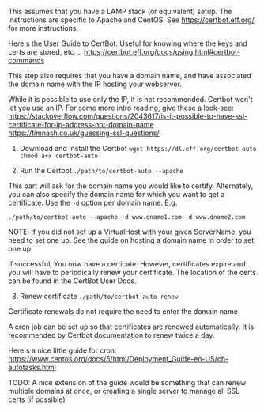 This assumes that you have a LAMP stack (or equivalent) setup.
The instructions are specific to Apache and CentOS. See
https://certbot.eff.org/ for more instructions.

Here's the User Guide to CertBot. Useful for knowing where
the keys and certs are stored, etc ...
https://certbot.eff.org/docs/using.html#certbot-commands

This step also requires that you have a domain name, and have
associated the domain name with the IP hosting your webserver.

While it is possible to use only the IP, it is not recommended.
Certbot won't let you use an IP. For some more intro reading,
give these a look-see:
https://stackoverflow.com/questions/2043617/is-it-possible-to-have-ssl-certificate-for-ip-address-not-domain-name
https://timnash.co.uk/guessing-ssl-questions/

1) Download and Install the Certbot
`wget https://dl.eff.org/certbot-auto`
`chmod a+x certbot-auto`

2) Run the Certbot
`./path/to/certbot-auto --apache`

This part will ask for the domain name you would like to
certify. Alternately, you can also specify the domain
name for which you want to get a certificate. Use the
`-d` option per domain name. E.g.

`./path/to/certbot-auto --apache -d www.dname1.com -d www.dname2.com`

NOTE: If you did not set up a VirtualHost with your given
ServerName, you need to set one up. See the guide on hosting
a domain name in order to set one up

If successful, You now have a certicate. However, 
certificates expire and you will have to periodically 
renew your certificate. The location of the certs can
be found in the CertBot User Docs.

3) Renew certificate
`./path/to/certbot-auto renew`

Certificate renewals do not require the need to enter the
domain name

A cron job can be set up so that certificates are renewed
automatically. It is recommended by Certbot documentation
to renew twice a day.

Here's a nice little guide for cron:
https://www.centos.org/docs/5/html/Deployment_Guide-en-US/ch-autotasks.html


TODO: A nice extension of the guide would be something that
can renew multiple domains at once, or creating a single
server to manage all SSL certs (if possible)
